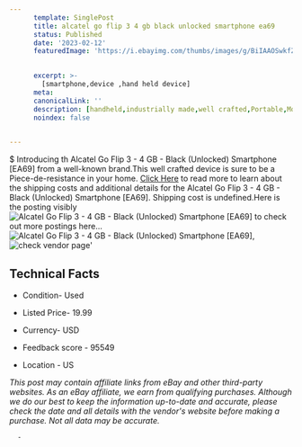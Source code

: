 ```yaml
---
      template: SinglePost
      title: alcatel go flip 3 4 gb black unlocked smartphone ea69 
      status: Published
      date: '2023-02-12'
      featuredImage: 'https://i.ebayimg.com/thumbs/images/g/BiIAAOSwkfZj4HB-/s-l225.jpg'
       

      excerpt: >-
        [smartphone,device ,hand held device]
      meta:
      canonicalLink: ''
      description: [handheld,industrially made,well crafted,Portable,Mobile,Compact,Convenient,Lightweight,Maneuverable,Man-portable,Miniature,Carriable,Hand-held,Light,Holdable,Transportable,Mobile device,Pocket-sized,On-the-go,Wireless,Cordless,Compact size,Convenient size, smartphone,device ,hand held device]
      noindex: false
      

---
```

$
      Introducing th Alcatel Go Flip 3 - 4 GB - Black (Unlocked) Smartphone [EA69] from a well-known brand.This well crafted device  is sure to be a Piece-de-resistance in your home. [Click Here](https://www.ebay.com/itm/394448526193?hash=item5bd6f6db71%3Ag%3ABiIAAOSwkfZj4HB-&mkevt=1&mkcid=1&mkrid=711-53200-19255-0&campid=%253CePNCampaignId%253E&customid=%253CreferenceId%253E&toolid=10049) to read more to learn about the shipping costs and additional details for the Alcatel Go Flip 3 - 4 GB - Black (Unlocked) Smartphone [EA69]. Shipping cost is undefined.Here is the posting visibly ![Alcatel Go Flip 3 - 4 GB - Black (Unlocked) Smartphone [EA69]](https://i.ebayimg.com/thumbs/images/g/BiIAAOSwkfZj4HB-/s-l225.jpg) to check out more postings here... ![Alcatel Go Flip 3 - 4 GB - Black (Unlocked) Smartphone [EA69]](https://i.ebayimg.com/images/g/BiIAAOSwkfZj4HB-/s-l1600.jpg), ![check vendor page](https://origin-galleryplus.ebayimg.com/ws/web/394448526193_2_0_1/225x225.jpg,https://origin-galleryplus.ebayimg.com/ws/web/394448526193_3_0_1/225x225.jpg,https://origin-galleryplus.ebayimg.com/ws/web/394448526193_4_0_1/225x225.jpg,https://origin-galleryplus.ebayimg.com/ws/web/394448526193_5_0_1/225x225.jpg,https://origin-galleryplus.ebayimg.com/ws/web/394448526193_6_0_1/225x225.jpg,https://origin-galleryplus.ebayimg.com/ws/web/394448526193_7_0_1/225x225.jpg,https://origin-galleryplus.ebayimg.com/ws/web/394448526193_8_0_1/225x225.jpg,https://origin-galleryplus.ebayimg.com/ws/web/394448526193_9_0_1/225x225.jpg)'

      

 ## Technical Facts 



     
      

 - Condition- Used 


      

 - Listed Price- 19.99 


      

 - Currency- USD 


      

 - Feedback score - 95549 


      

 - Location - US 


      
      

 *_This post may contain affiliate links from eBay and other third-party websites. As an eBay affiliate, we earn from qualifying purchases. Although we do our best to keep the information up-to-date and accurate, please check the date and all details with the vendor's website before making a purchase. Not all data may be accurate._*




      -
